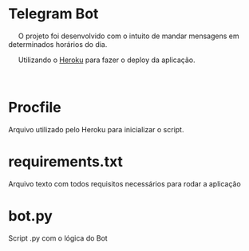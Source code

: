 # Telegram Bot

<p style="text-indent: 20px;">O projeto foi desenvolvido com o intuito de mandar mensagens em determinados horários do dia.</p>
<p style="text-indent: 20px;">Utilizando o <a href="https://www.heroku.com
">Heroku</a> para fazer o deploy da aplicação.</p>
<br/>


# Procfile

Arquivo utilizado pelo Heroku para inicializar o script.

# requirements.txt

Arquivo texto com todos requisitos necessários para rodar a aplicação

# bot.py

Script .py com o lógica do Bot
